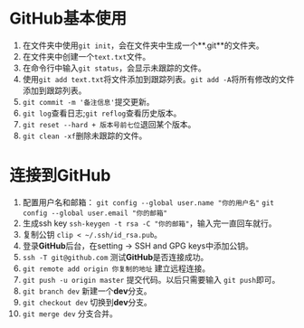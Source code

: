 # GitHub基本使用
1. 在文件夹中使用`git init`，会在文件夹中生成一个**.git**的文件夹。
2. 在文件夹中创建一个`text.txt`文件。
3. 在命令行中输入`git status`，会显示未跟踪的文件。
4. 使用`git add text.txt`将文件添加到跟踪列表。`git add -A`将所有修改的文件添加到跟踪列表。
5. `git commit -m '备注信息'`提交更新。
6. `git log`查看日志;`git reflog`查看历史版本。
7. `git reset --hard + 版本号前七位`退回某个版本。
8. `git clean -xf`删除未跟踪的文件。

# 连接到GitHub
1. 配置用户名和邮箱：
`git config --global user.name "你的用户名"`
`git config --global user.email "你的邮箱"`
2. 生成ssh key `ssh-keygen -t rsa -C "你的邮箱"`，输入完一直回车就行。
3. 复制公钥 `clip < ~/.ssh/id_rsa.pub`。
4. 登录**GitHub**后台，在setting -> SSH and GPG keys中添加公钥。
5. `ssh -T git@github.com` 测试**GitHub**是否连接成功。
6. `git remote add origin 你复制的地址` 建立远程连接。
7. `git push -u origin master` 提交代码。以后只需要输入 `git push`即可。
8. `git branch dev` 新建一个**dev**分支。
9. `git checkout dev` 切换到**dev**分支。
10. `git merge dev` 分支合并。
